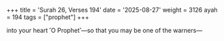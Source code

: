 +++
title = 'Surah 26, Verses 194'
date = '2025-08-27'
weight = 3126
ayah = 194
tags = ["prophet"]
+++

into your heart ˹O Prophet˺—so that you may be one of the warners—